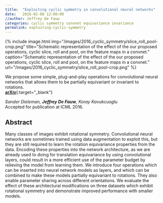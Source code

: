 ```yaml
---
title:  "Exploiting cyclic symmetry in convolutional neural networks"
date:   2016-02-08 12:00:00
//author: Jeffrey De Fauw
categories: cyclic symmetry convnet equivariance invariance
permalink: exploiting-cyclic-symmetry
---
```


{% include image.html img="/images/2016_cyclic_symmetry/slice_roll_pool-crop.png" title="Schematic representation of the effect of the our proposed operations, cyclic slice, roll and pool, on the feature maps in a convnet." caption="Schematic representation of the effect of the our proposed operations, cyclic slice, roll and pool, on the feature maps in a convnet."  url="/images/2016_cyclic_symmetry/slice_roll_pool-crop.png" %}
 
We propose some simple, plug-and-play operations for convolutional neural networks that allows them to be partially equivariant or invariant to rotations.    
[**arXiv**](https://arxiv.org/abs/1602.02660){:target="_blank"}   

_Sander Dieleman, **Jeffrey De Fauw**, Koray Kavukcuoglu_  
Accepted for publication at ICML 2016.

## Abstract

Many classes of images exhibit rotational symmetry. Convolutional neural networks are sometimes trained using data augmentation to exploit this, but they are still required to learn the rotation equivariance properties from the data. Encoding these properties into the network architecture, as we are already used to doing for translation equivariance by using convolutional layers, could result in a more efficient use of the parameter budget by relieving the model from learning them. We introduce four operations which can be inserted into neural network models as layers, and which can be combined to make these models partially equivariant to rotations. They also enable parameter sharing across different orientations. We evaluate the effect of these architectural modifications on three datasets which exhibit rotational symmetry and demonstrate improved performance with smaller models.

